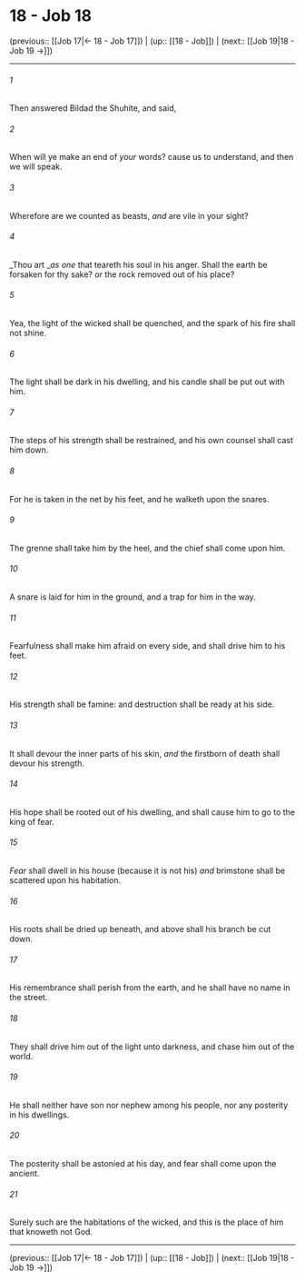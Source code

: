 # 18 - Job 18

(previous:: [[Job 17|← 18 - Job 17]]) | (up:: [[18 - Job]]) | (next:: [[Job 19|18 - Job 19 →]])

***


###### 1 
Then answered Bildad the Shuhite, and said, 

###### 2 
When will ye make an end of _your_ words? cause us to understand, and then we will speak. 

###### 3 
Wherefore are we counted as beasts, _and_ are vile in your sight? 

###### 4 
_Thou art __as one_ that teareth his soul in his anger. Shall the earth be forsaken for thy sake? or the rock removed out of his place? 

###### 5 
Yea, the light of the wicked shall be quenched, and the spark of his fire shall not shine. 

###### 6 
The light shall be dark in his dwelling, and his candle shall be put out with him. 

###### 7 
The steps of his strength shall be restrained, and his own counsel shall cast him down. 

###### 8 
For he is taken in the net by his feet, and he walketh upon the snares. 

###### 9 
The grenne shall take him by the heel, and the chief shall come upon him. 

###### 10 
A snare is laid for him in the ground, and a trap for him in the way. 

###### 11 
Fearfulness shall make him afraid on every side, and shall drive him to his feet. 

###### 12 
His strength shall be famine: and destruction shall be ready at his side. 

###### 13 
It shall devour the inner parts of his skin, _and_ the firstborn of death shall devour his strength. 

###### 14 
His hope shall be rooted out of his dwelling, and shall cause him to go to the king of fear. 

###### 15 
_Fear_ shall dwell in his house (because it is not his) _and_ brimstone shall be scattered upon his habitation. 

###### 16 
His roots shall be dried up beneath, and above shall his branch be cut down. 

###### 17 
His remembrance shall perish from the earth, and he shall have no name in the street. 

###### 18 
They shall drive him out of the light unto darkness, and chase him out of the world. 

###### 19 
He shall neither have son nor nephew among his people, nor any posterity in his dwellings. 

###### 20 
The posterity shall be astonied at his day, and fear shall come upon the ancient. 

###### 21 
Surely such are the habitations of the wicked, and this is the place of him that knoweth not God.

***

(previous:: [[Job 17|← 18 - Job 17]]) | (up:: [[18 - Job]]) | (next:: [[Job 19|18 - Job 19 →]])
